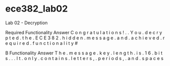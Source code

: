 ece382_lab02
============

Lab 02 - Decryption

Required Functionality Answer
C	o	n	g	r	a	t	u	l
a	t	i	o	n	s	!	.	.
Y	o	u	.	d	e	c	r	y
p	t	e	d	.	t	h	e	.
E	C	E	3	8	2	.	h	i
d	d	e	n	.	m	e	s	s
a	g	e	.	a	n	d	.	a
c	h	i	e	v	e	d	.	r
e	q	u	i	r	e	d	.	f
u	n	c	t	i	o	n	a	l
i	t	y	#

B Functionality Answer
T	h	e	.	m	e	s	s	a
g	e	.	k	e	y	.	l	e
n	g	t	h	.	i	s	.	1
6	.	b	i	t	s	.	.	.
I	t	.	o	n	l	y	.	c
o	n	t	a	i	n	s	.	l
e	t	t	e	r	s	,	.	p
e	r	i	o	d	s	,	.	a
n	d	.	s	p	a	c	e	s
#